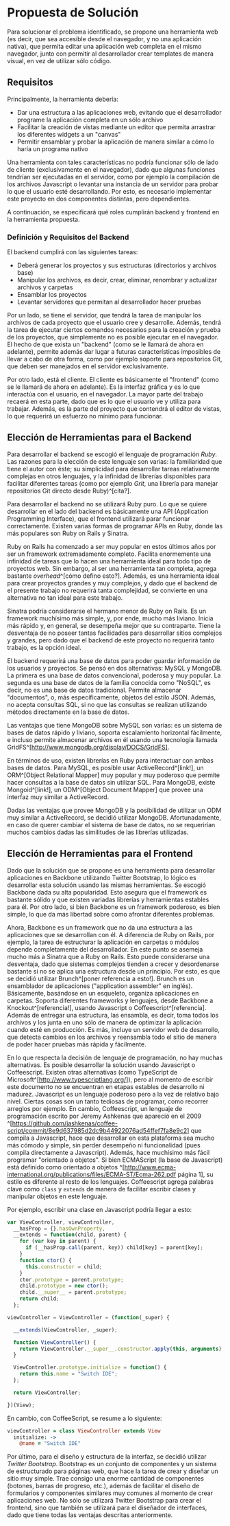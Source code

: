# Propuesta de Solución

Para solucionar el problema identificado, se propone una herramienta web (es decir, que sea accesible desde el navegador, y no una aplicación nativa), que permita editar una aplicación web completa en el mismo navegador, junto con permitir al desarrollador crear templates de manera visual, en vez de utilizar sólo código. 

## Requisitos

Principalmente, la herramienta debería:

- Dar una estructura a las aplicaciones web, evitando que el desarrollador programe la aplicación completa en un sólo archivo
- Facilitar la creación de vistas mediante un editor que permita arrastrar los diferentes widgets a un "canvas"
- Permitir ensamblar y probar la aplicación de manera similar a cómo lo haría un programa nativo

Una herramienta con tales características no podría funcionar sólo de lado de cliente (exclusivamente en el navegador), dado que algunas funciones tendrían ser ejecutadas en el servidor, como por ejemplo la compilación de los archivos Javascript o levantar una instancia de un servidor para probar lo que el usuario esté desarrollando. Por esto, es necesario implementar este proyecto en dos componentes distintas, pero dependientes.

A continuación, se especificará qué roles cumplirán backend y frontend en la herramienta propuesta.

### Definición y Requisitos del Backend

El backend cumplirá con las siguientes tareas:

- Deberá generar los proyectos y sus estructuras (directorios y archivos base)
- Manipular los archivos, es decir, crear, eliminar, renombrar y actualizar archivos y carpetas
- Ensamblar los proyectos
- Levantar servidores que permitan al desarrollador hacer pruebas 

<!-- ----------------------------- -->
<!--Salto de linea aca??-->

Por un lado, se tiene el servidor, que tendrá la tarea de manipular los archivos de cada proyecto que el usuario cree y desarrolle. Además, tendrá la tarea de ejecutar ciertos comandos necesarios para la creación y prueba de los proyectos, que simplemente no es posible ejecutar en el navegador. El hecho de que exista un "backend" (como se le llamará de ahora en adelante), permite además dar lugar a futuras características imposibles de llevar a cabo de otra forma, como por ejemplo soporte para repositorios Git, que deben ser manejados en el servidor exclusivamente.

Por otro lado, está el cliente. El cliente es básicamente el "frontend" (como se le llamará de ahora en adelante). Es la interfaz gráfica y es lo que interactúa con el usuario, en el navegador. La mayor parte del trabajo recaerá en esta parte, dado que es lo que el usuario ve y utiliza para trabajar. Además, es la parte del proyecto que contendrá el editor de vistas, lo que requerirá un esfuerzo no mínimo para funcionar.

## Elección de Herramientas para el Backend

Para desarrollar el backend se escogió el lenguaje de programación *Ruby*. Las razones para la elección de este lenguaje son varias: la familiaridad que tiene el autor con éste; su simplicidad para desarrollar tareas relativamente complejas en otros lenguajes, y la infinidad de librerías disponibles para facilitar diferentes tareas (como por ejemplo *Grit*, una librería para manejar repositorios Git directo desde Ruby)^[cita?].

Para desarrollar el backend no se utilizará Ruby puro. Lo que se quiere desarrollar en el lado del backend es básicamente una API (Application Programming Interface), que el frontend utilizará parar funcionar correctamente. Existen varias formas de programar APIs en Ruby, donde las más populares son Ruby on Rails y Sinatra. 

Ruby on Rails ha comenzado a ser muy popular en estos últimos años por ser un framework extremadamente completo. Facilita enormemente una infinidad de tareas que lo hacen una herramienta ideal para todo tipo de proyectos web. Sin embargo, al ser una herramienta tan completa, agrega bastante *overhead*^[cómo defino esto?]. Además, es una herramienta ideal para crear proyectos grandes y muy complejos, y dado que el backend de el presente trabajo no requerirá tanta complejidad, se convierte en una alternativa no tan ideal para este trabajo.

Sinatra podría considerarse el hermano menor de Ruby on Rails. Es un framework muchísimo más simple, y, por ende, mucho más liviano. Inicia más rápido y, en general, se desempeña mejor que su contraparte. Tiene la desventaja de no poseer tantas facilidades para desarrollar sitios complejos y grandes, pero dado que el backend de este proyecto no requerirá tanto trabajo, es la opción ideal.

El backend requerirá una base de datos para poder guardar información de los usuarios y proyectos. Se pensó en dos alternativas: MySQL y MongoDB. La primera es una base de datos convencional, poderosa y muy popular. La segunda es una base de datos de la familia conocida como "NoSQL", es decir, no es una base de datos tradicional. Permite almacenar "documentos", o, más específicamente, objetos del estilo JSON. Además, no acepta consultas SQL, si no que las consultas se realizan utilizando métodos directamente en la base de datos.

Las ventajas que tiene MongoDB sobre MySQL son varias: es un sistema de bases de datos rápido y liviano, soporta escalamiento horizontal fácilmente, e incluso permite almacenar archivos en él usando una tecnología llamada GridFS^[http://www.mongodb.org/display/DOCS/GridFS].

En términos de uso, existen librerías en Ruby para interactuar con ambas bases de datos. Para MySQL, es posible usar ActiveRecord^[link!], un ORM^[Object Relational Mapper] muy popular y muy poderoso que permite hacer consultas a la base de datos sin utilizar SQL. Para MongoDB, existe Mongoid^[link!], un ODM^[Object Document Mapper] que provee una interfaz muy similar a ActiveRecord.

Dadas las ventajas que provee MongoDB y la posibilidad de utilizar un ODM muy similar a ActiveRecord, se decidió utilizar MongoDB. Afortunadamente, en caso de querer cambiar el sistema de base de datos, no se requerirían muchos cambios dadas las similitudes de las librerías utilizadas.

## Elección de Herramientas para el Frontend

Dado que la solución que se propone es una herramienta para desarrollar aplicaciones en Backbone utilizando Twitter Bootstrap, lo lógico es desarrollar esta solución usando las mismas herramientas. Se escogió Backbone dada su alta popularidad. Esto asegura que el framework es bastante sólido y que existen variadas librerías y herramientas estables para él. Por otro lado, si bien Backbone es un framework poderoso, es bien simple, lo que da más libertad sobre como afrontar diferentes problemas.

Ahora, Backbone es un framework que no da una estructura a las aplicaciones que se desarrollan con él. A diferencia de Ruby on Rails, por ejemplo, la tarea de estructurar la aplicación en carpetas o módulos depende completamente del desarrollador. En este punto se asemeja mucho más a Sinatra que a Ruby on Rails. Esto puede considerarse una desventaja, dado que sistemas complejos tienden a crecer y desordenarse bastante si no se aplica una estructura desde un principio. Por esto, es que se decidió utilizar Brunch^[poner referencia a esto!]. Brunch es un ensamblador de aplicaciones ("application assembler" en inglés). Básicamente, basándose en un esqueleto, organiza aplicaciones en carpetas. Soporta diferentes frameworks y lenguajes, desde Backbone a Knockout^[referencia!], usando Javascript o Coffeescript^[referencia]. Además de entregar una estructura, las ensambla, es decir, toma todos los archivos y los junta en uno sólo de manera de optimizar la aplicación cuando esté en producción. Es más, incluye un servidor web de desarrollo, que detecta cambios en los archivos y reensambla todo el sitio de manera de poder hacer pruebas más rápida y fácilmente.

En lo que respecta la decisión de lenguaje de programación, no hay muchas alternativas. Es posible desarrollar la solución usando Javascript o Coffeescript. Existen otras alternativas (como TypeScript de Microsoft^[http://www.typescriptlang.org/]), pero al momento de escribir este documento no se encuentran en etapas estables de desarrollo ni madurez. Javascript es un lenguaje poderoso pero a la vez de relativo bajo nivel. Ciertas cosas son un tanto tediosas de programar, como recorrer arreglos por ejemplo. En cambio, Coffeescript, un lenguaje de programación escrito por Jeremy Ashkenas que apareció en el 2009 ^[https://github.com/jashkenas/coffee-script/commit/8e9d637985d2dc9b44922076ad54ffef7fa8e9c2] que compila a Javascript, hace que desarrollar en esta plataforma sea mucho más cómodo y simple, sin perder desempeño ni funcionalidad (pues compila directamente a Javascript). Además, hace muchísimo más fácil programar "orientado a objetos". Si bien ECMAScript (la base de Javascript) está definido como orientado a objetos ^[http://www.ecma-international.org/publications/files/ECMA-ST/Ecma-262.pdf página 1], su estilo es diferente al resto de los lenguajes. Coffeescript agrega palabras clave como `class` y `extends` de manera de facilitar escribir clases y manipular objetos en este lenguaje.

Por ejemplo, escribir una clase en Javascript podría llegar a esto:

```javascript
var ViewController, viewController,
  __hasProp = {}.hasOwnProperty,
  __extends = function(child, parent) { 
    for (var key in parent) { 
      if (__hasProp.call(parent, key)) child[key] = parent[key]; 
    } 
    function ctor() { 
      this.constructor = child; 
    } 
    ctor.prototype = parent.prototype; 
    child.prototype = new ctor(); 
    child.__super__ = parent.prototype; 
    return child; 
  };

viewController = ViewController = (function(_super) {

  __extends(ViewController, _super);

  function ViewController() {
    return ViewController.__super__.constructor.apply(this, arguments);
  }

  ViewController.prototype.initialize = function() {
    return this.name = "Switch IDE";
  };

  return ViewController;

})(View);
```

En cambio, con CoffeeScript, se resume a lo siguiente:

```coffeescript
viewController = class ViewController extends View
  initialize: ->
    @name = "Switch IDE"
```

Por último, para el diseño y estructura de la interfaz, se decidió utilizar *Twitter Bootstrap*. Bootstrap es un conjunto de componentes y un sistema de estructurado para páginas web, que hace la tarea de crear y diseñar un sitio muy simple. Trae consigo una enorme cantidad de componentes (botones, barras de progreso, etc.), además de facilitar el diseño de formularios y componentes similares muy comunes al momento de crear aplicaciones web. No sólo se utilizará Twitter Bootstrap para crear el frontend, sino que también se utilizará para el diseñador de interfaces, dado que tiene todas las ventajas descritas anteriormente.
